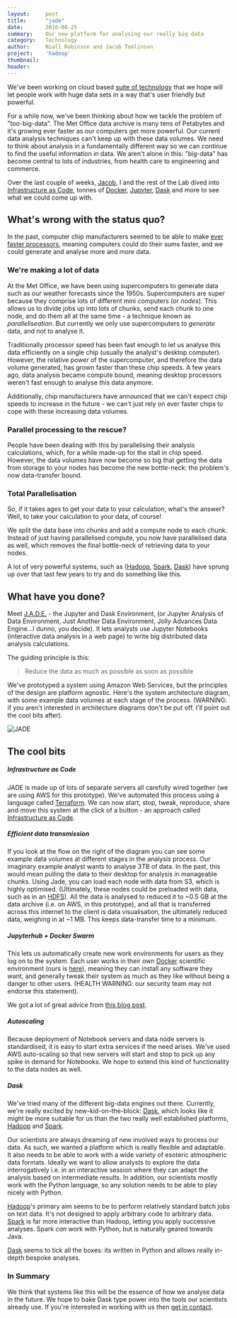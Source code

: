 ```yaml
---
layout:     post
title:      "jade"
date:       2016-08-25
summary:    Our new platform for analysing our really big data
category:   Technology
author:     Niall Robinson and Jacob Tomlinson
project:    'hadoop'
thumbnail:  
header: 
---
```


We've been working on cloud based [suite of technology][jade] that we hope will let people work with huge data sets in a way that's user friendly but powerful.

For a while now, we've been thinking about how we tackle the problem of "too-big-data". The Met Office data archive is many tens of Petabytes and it's growing ever faster as our computers get more powerful. Our current data analysis techniques can't keep up with these data volumes. We need to think about analysis in a fundamentally different way so we can continue to find the useful information in data. We aren't alone in this: "big-data" has become central to lots of industries, from health care to engineering and commerce.

Over the last couple of weeks, [Jacob](http://www.informaticslab.co.uk/profiles/jacob-tomlinson.html), I and the rest of the Lab dived into [Infrastructure as Code][IaC], tonnes of [Docker][docker], [Jupyter][jupyter], [Dask][dask] and more to see what we could come up with.

## What's wrong with the status quo?
In the past, computer chip manufacturers seemed to be able to make [ever faster processors][mooreslaw], meaning computers could do their sums faster, and we could generate and analyse more and more data.

### We're making a lot of data
At the Met Office, we have been using supercomputers to generate data such as our weather forecasts since the 1950s. Supercomputers are super because they comprise lots of different mini computers (or *nodes*). This allows us to divide jobs up into lots of chunks, send each chunk to one node, and do them all at the same time - a technique known as *paralleliseation*. But currently we only use supercomputers to *generate* data, and not to analyse it.

Traditionally processor speed has been fast enough to let us analyse this data efficiently on a single chip (usually the analyst's desktop computer). However, the relative power of the supercomputer, and therefore the data volume generated, has grown faster than these chip speeds. A few years ago, data analysis became compute bound, meaning desktop processors weren't fast enough to analyse this data anymore.

Additionally, chip manufacturers have announced that we can't expect chip speeds to increase in the future - we can't just rely on ever faster chips to cope with these increasing data volumes.

### Parallel processing to the rescue?
People have been dealing with this by parallelising their analysis calculations, which, for a while made-up for the stall in chip speed. However, the data volumes have now become so big that getting the data from storage to your nodes has become the new bottle-neck: the problem's now data-transfer bound.

### Total Parallelisation
So, if it takes ages to get your data to your calculation, what's the answer? Well, to take your calculation to your data, of course!

We split the data base into chunks and add a compute node to each chunk. Instead of just having parallelised compute, you now have parallelised data as well, which removes the final bottle-neck of retrieving data to your nodes.

A lot of very powerful systems, such as ([Hadoop][hadoop], [Spark][spark], [Dask][dask]) have sprung up over that last few years to try and do something like this.

## What have you done? 
Meet [J.A.D.E.][jade] - the Jupyter and Dask Environment, (or Jupyter Analysis of Data Environment, Just Another Data Environment, Jolly Advances Data Engine...I dunno, you decide). It lets analysts use Jupyter Notebooks (interactive data analysis in a web page) to write big distributed data analysis calculations.

The guiding principle is this:

> Reduce the data as much as possible as soon as possible

We've prototyped a system using Amazon Web Services, but the principles of the design are platform agnostic. Here's the system architecture diagram, with some example data volumes at each stage of the process. (WARNING: if you aren't interested in architecture diagrams don't be put off. I'll point out the cool bits after).

![JADE](https://images.informaticslab.co.uk/articles/2016-09-05-jade/Jade.png)

## The cool bits

##### Infrastructure as Code
JADE is made up of lots of separate servers all carefully wired together (we are using AWS for this prototype). We've automated this process using a language called [Terraform][terraform]. We can now start, stop, tweak, reproduce, share and move this system at the click of a button - an approach called [Infrastructure as Code][IaC].

##### Efficient data transmission
If you look at the flow on the right of the diagram you can see some example data volumes at different stages in the analysis process. Our imaginary example analyst wants to analyse 3TB of data. In the past, this would mean pulling the data to their desktop for analysis in manageable chunks. Using Jade, you can load each node with data from S3, which is highly optimised. (Ultimately, these nodes could be preloaded with data, such as in an [HDFS][hdfs]). All the data is analysed to reduced it to ~0.5 GB at the data archive (i.e. on AWS, in this prototype), and all that is transferred across this internet to the client is data visualisation, the ultimately reduced data, weighing in at ~1 MB. This keeps data-transfer time to a minimum.

##### Jupyterhub + Docker Swarm
This lets us automatically create new work environments for users as they log on to the system. Each user works in their own [Docker][docker] scientific environment (ours is [here][asn]), meaning they can install any software they want, and generally tweak their system as much as they like without being a danger to other users. (HEALTH WARNING: our security team may not endorse this statement).

We got a lot of great advice from [this blog post](https://developer.rackspace.com/blog/deploying-jupyterhub-for-education/).

##### Autoscaling
Because deployment of Notebook servers and data node servers is standardised, it is easy to start extra services if the need arises. We've used AWS auto-scaling so that new servers will start and stop to pick up any spike in demand for Notebooks. We hope to extend this kind of functionality to the data nodes as well.

##### Dask
We've tried many of the different big-data engines out there. Currently, we're really excited by new-kid-on-the-block: [Dask][dask], which looks like it might be more suitable for us than the two really well established platforms, [Hadoop][hadoop] and [Spark][spark].

Our scientists are always dreaming of new involved ways to process our data. As such, we wanted a platform which is really flexible and adaptable. It also needs to be able to work with a wide variety of esoteric atmospheric data formats. Ideally we want to allow analysts to explore the data interrogatively i.e. in an interactive session where they can adapt the analysis based on intermediate results. In addition, our scientists mostly work with the Python language, so any solution needs to be able to play nicely with Python.

[Hadoop][hadoop]'s primary aim seems to be to perform relatively standard batch jobs on text data. It's not designed to apply arbitrary code to arbitrary data. [Spark][spark] is far more interactive than Hadoop, letting you apply successive analyses. Spark *can* work with Python, but is naturally geared towards Java.

[Dask][dask] seems to tick all the boxes: its written in Python and allows really in-depth bespoke analyses.

### In Summary
We think that systems like this will be the essence of how we analyse data in the future. We hope to bake Dask type power into the tools our scientists already use. If you're interested in working with us then [get in contact](http://www.informaticslab.co.uk/#contact).


[IaC]: https://en.wikipedia.org/wiki/Infrastructure_as_Code
[docker]: https://www.docker.com/
[jupyter]: http://jupyter.org/
[dask]: http://dask.pydata.org/en/latest/
[mooreslaw]: https://en.wikipedia.org/wiki/Moore%27s_law
[hadoop]: http://hadoop.apache.org/
[spark]: https://spark.apache.org/
[jade]: https://github.com/met-office-lab/jade
[terraform]: https://www.terraform.io/
[dockerswarm]: https://docs.docker.com/swarm/
[asn]: https://quay.io/repository/informaticslab/asn-serve
[hdfs]: http://hortonworks.com/apache/hdfs/